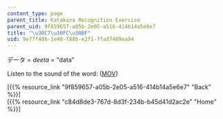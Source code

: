 ```yaml
---
content_type: page
parent_title: Katakana Recognition Exercise
parent_uid: 9f859657-a05b-2e05-a516-414b14a5e6e7
title: "\u30C7\u30FC\u30BF"
uid: 9e77f40b-1e48-f88b-e2f1-7fad7489ea04
---
```


データ = _deeta_ = "data"

Listen to the sound of the word: ([MOV](http://www.archive.org/download/MITRES21F.01S10_KATAKANA_EXERCISES/word1.mov))

  
\[{{% resource_link "9f859657-a05b-2e05-a516-414b14a5e6e7" "Back" %}}\]  
\[{{% resource_link "c84d8de3-767d-8d3f-234b-b45d41d2ac2e" "Home" %}}\]
